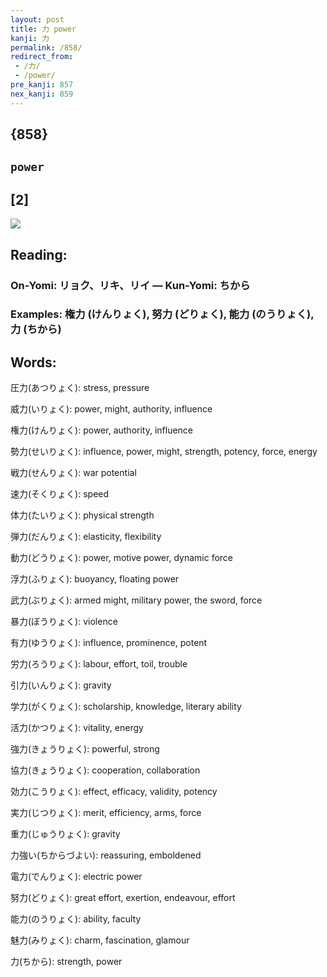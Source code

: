 ```yaml
---
layout: post
title: 力 power
kanji: 力
permalink: /858/
redirect_from:
 - /力/
 - /power/
pre_kanji: 857
nex_kanji: 859
---
```


## {858}

## `power`

## [2]

<div class="stroke"><img src="E58A9B.png" /></div>

## Reading:

### On-Yomi: リョク、リキ、リイ &mdash; Kun-Yomi: ちから

### Examples: 権力 (けんりょく), 努力 (どりょく), 能力 (のうりょく), 力 (ちから)

## Words:

圧力(あつりょく): stress, pressure

威力(いりょく): power, might, authority, influence

権力(けんりょく): power, authority, influence

勢力(せいりょく): influence, power, might, strength, potency, force, energy

戦力(せんりょく): war potential

速力(そくりょく): speed

体力(たいりょく): physical strength

弾力(だんりょく): elasticity, flexibility

動力(どうりょく): power, motive power, dynamic force

浮力(ふりょく): buoyancy, floating power

武力(ぶりょく): armed might, military power, the sword, force

暴力(ぼうりょく): violence

有力(ゆうりょく): influence, prominence, potent

労力(ろうりょく): labour, effort, toil, trouble

引力(いんりょく): gravity

学力(がくりょく): scholarship, knowledge, literary ability

活力(かつりょく): vitality, energy

強力(きょうりょく): powerful, strong

協力(きょうりょく): cooperation, collaboration

効力(こうりょく): effect, efficacy, validity, potency

実力(じつりょく): merit, efficiency, arms, force

重力(じゅうりょく): gravity

力強い(ちからづよい): reassuring, emboldened

電力(でんりょく): electric power

努力(どりょく): great effort, exertion, endeavour, effort

能力(のうりょく): ability, faculty

魅力(みりょく): charm, fascination, glamour

力(ちから): strength, power
